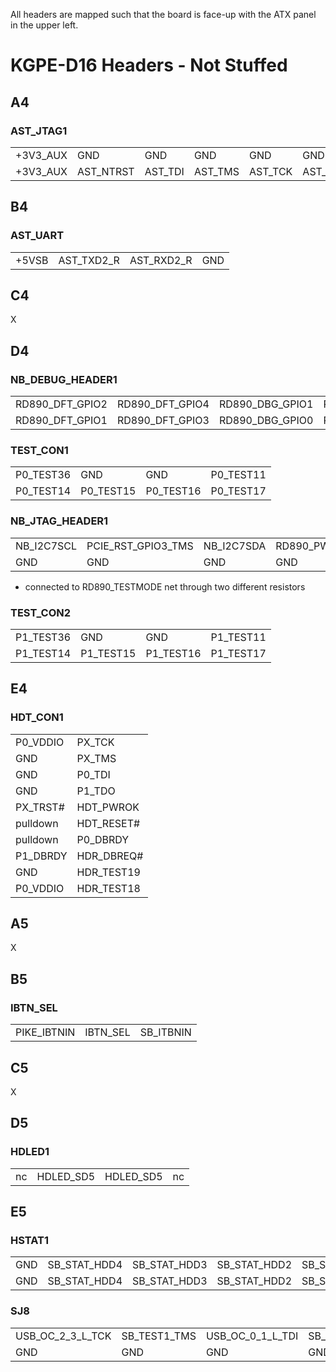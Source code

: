 All headers are mapped such that the board is face-up with the ATX panel in the upper left.


KGPE-D16 Headers - Not Stuffed
==============================

A4
--

### AST_JTAG1

|          |           |         |         |         |          |         |           |     |     |
| -------- | --------- | ------- | ------- | ------- | -------- | ------- | --------- | --- | --- |
| +3V3_AUX | GND       | GND     | GND     | GND     | GND      | GND     | GND       | GND | GND |
| +3V3_AUX | AST_NTRST | AST_TDI | AST_TMS | AST_TCK | AST_RTCK | AST_TDO | AST_SRST# | nc  | nc  |


B4
--

### AST_UART

|       |            |            |     |
| ----- | ---------- | ---------- | --- |
| +5VSB | AST_TXD2_R | AST_RXD2_R | GND |


C4
--

X


D4
--

### NB_DEBUG_HEADER1

|                 |                 |                 |                 |     |     |
| --------------- | --------------- | --------------- | --------------- | --- | --- |
| RD890_DFT_GPIO2 | RD890_DFT_GPIO4 | RD890_DBG_GPIO1 | RD890_DBG_GPIO3 | GND | nc  |
| RD890_DFT_GPIO1 | RD890_DFT_GPIO3 | RD890_DBG_GPIO0 | RD890_DBG_GPIO2 | GND | key |


### TEST_CON1

|           |           |           |           |
| --------- | --------- | --------- | --------- |
| P0_TEST36 | GND       | GND       | P0_TEST11 |
| P0_TEST14 | P0_TEST15 | P0_TEST16 | P0_TEST17 |


### NB_JTAG_HEADER1

|            |                    |            |                     |                 |                 |     |
| ---------- | ------------------ | ---------- | ------------------- | --------------- | --------------- | --- |
| NB_I2C7SCL | PCIE_RST_GPIO3_TMS | NB_I2C7SDA | RD890_PWM_GPIO6_TDO | RD890_TESTMODE* | RD890_TESTMODE* | nc  |
| GND        | GND                | GND        | GND                 | +1V8            | pullup to 1V8?  | key |

* connected to RD890_TESTMODE net through two different resistors


### TEST_CON2

|           |           |           |           |
| --------- | --------- | --------- | --------- |
| P1_TEST36 | GND       | GND       | P1_TEST11 |
| P1_TEST14 | P1_TEST15 | P1_TEST16 | P1_TEST17 |


E4
--

### HDT_CON1

|          |            |
| -------- | ---------- |
| P0_VDDIO | PX_TCK     |
| GND      | PX_TMS     |
| GND      | P0_TDI     |
| GND      | P1_TDO     |
| PX_TRST# | HDT_PWROK  |
| pulldown | HDT_RESET# |
| pulldown | P0_DBRDY   |
| P1_DBRDY | HDR_DBREQ# |
| GND      | HDR_TEST19 |
| P0_VDDIO | HDR_TEST18 |


A5
--

X


B5
--

### IBTN_SEL

|             |          |           |
| ----------- | -------- | --------- |
| PIKE_IBTNIN | IBTN_SEL | SB_ITBNIN |


C5
--

X


D5
--

### HDLED1

|    |           |           |    |
| -- | --------- | --------- | -- |
| nc | HDLED_SD5 | HDLED_SD5 | nc |


E5
--

### HSTAT1

|     |              |              |              |              |     |     |              |              |
| --- | ------------ | ------------ | ------------ | ------------ | --- | --- | ------------ | ------------ |
| GND | SB_STAT_HDD4 | SB_STAT_HDD3 | SB_STAT_HDD2 | SB_STAT_HDD1 | key | GND | SB_STAT_HDD6 | SB_STAT_HDD5 |
| GND | SB_STAT_HDD4 | SB_STAT_HDD3 | SB_STAT_HDD2 | SB_STAT_HDD1 | key | GND | SB_STAT_HDD6 | SB_STAT_HDD5 |


### SJ8

|                  |              |                  |               |              |          |     |
| ---------------- | ------------ | ---------------- | ------------- | ------------ | -------- | --- |
| USB_OC_2_3_L_TCK | SB_TEST1_TMS | USB_OC_0_1_L_TDI | SB_IR_RX1_TDO | SB_JTAG_RST# | SB_TEST2 | nc  |
| GND              | GND          | GND              | GND           | +3V3_AUX     | pulldown | key |
